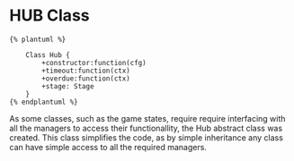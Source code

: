 # HUB Class
```uml
{% plantuml %}

    Class Hub {
        +constructor:function(cfg)
        +timeout:function(ctx)
        +overdue:function(ctx)
        +stage: Stage
    }
{% endplantuml %}
```

As some classes, such as the game states, require require interfacing with all the managers to access their functionallity, the Hub abstract class was created. This class simplifies the code, as by simple inheritance any class can have simple access to all the required managers.